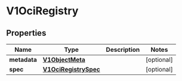 # V1OciRegistry

## Properties
Name | Type | Description | Notes
------------ | ------------- | ------------- | -------------
**metadata** | [**V1ObjectMeta**](V1ObjectMeta.md) |  |  [optional]
**spec** | [**V1OciRegistrySpec**](V1OciRegistrySpec.md) |  |  [optional]
